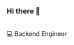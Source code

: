 ### Hi there 👋
<br>
💻 Backend Engineer
<br>
<!--
**ParkYooJeong/ParkYooJeong** is a ✨ _special_ ✨ repository because its `README.md` (this file) appears on your GitHub profile.

Here are some ideas to get you started:

- 🔭 I’m currently working on ...
- 🌱 I’m currently learning ...
- 👯 I’m looking to collaborate on ...
- 🤔 I’m looking for help with ...
- 💬 Ask me about ...
- 📫 How to reach me: ...
- 😄 Pronouns: ...
- ⚡ Fun fact: ...
-->
[![Solved.ac Profile](http://mazassumnida.wtf/api/v2/generate_badge?boj=bakyj96)](https://solved.ac/bakyj96/)
<br>
<br>
[![Anurag's GitHub stats](https://github-readme-stats.vercel.app/api?username=ParkYooJeong)](https://github.com/anuraghazra/github-readme-stats)
